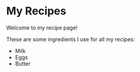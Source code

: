 # My Recipes
Welcome to my recipe page!

These are some ingredients I use for all my recipes:
- Milk
- Eggs
- Butter
